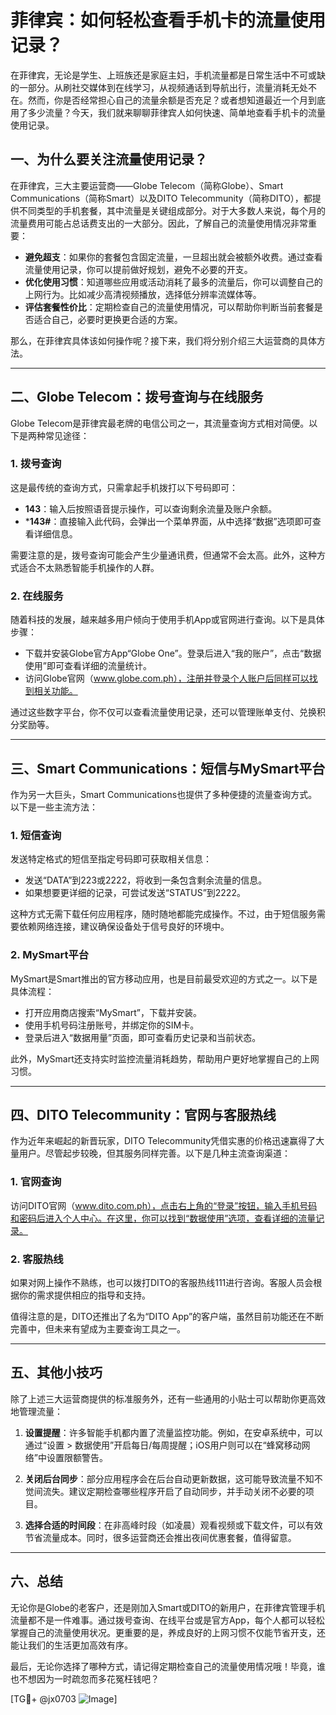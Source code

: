 # 菲律宾：如何轻松查看手机卡的流量使用记录？

在菲律宾，无论是学生、上班族还是家庭主妇，手机流量都是日常生活中不可或缺的一部分。从刷社交媒体到在线学习，从视频通话到导航出行，流量消耗无处不在。然而，你是否经常担心自己的流量余额是否充足？或者想知道最近一个月到底用了多少流量？今天，我们就来聊聊菲律宾人如何快速、简单地查看手机卡的流量使用记录。

## 一、为什么要关注流量使用记录？

在菲律宾，三大主要运营商——Globe Telecom（简称Globe）、Smart Communications（简称Smart）以及DITO Telecommunity（简称DITO），都提供不同类型的手机套餐，其中流量是关键组成部分。对于大多数人来说，每个月的流量费用可能占总话费支出的一大部分。因此，了解自己的流量使用情况非常重要：

- **避免超支**：如果你的套餐包含固定流量，一旦超出就会被额外收费。通过查看流量使用记录，你可以提前做好规划，避免不必要的开支。
- **优化使用习惯**：知道哪些应用或活动消耗了最多的流量后，你可以调整自己的上网行为。比如减少高清视频播放，选择低分辨率流媒体等。
- **评估套餐性价比**：定期检查自己的流量使用情况，可以帮助你判断当前套餐是否适合自己，必要时更换更合适的方案。

那么，在菲律宾具体该如何操作呢？接下来，我们将分别介绍三大运营商的具体方法。

---

## 二、Globe Telecom：拨号查询与在线服务

Globe Telecom是菲律宾最老牌的电信公司之一，其流量查询方式相对简便。以下是两种常见途径：

### 1. 拨号查询
这是最传统的查询方式，只需拿起手机拨打以下号码即可：
- **143**：输入后按照语音提示操作，可以查询剩余流量及账户余额。
- ***143#**：直接输入此代码，会弹出一个菜单界面，从中选择“数据”选项即可查看详细信息。

需要注意的是，拨号查询可能会产生少量通讯费，但通常不会太高。此外，这种方式适合不太熟悉智能手机操作的人群。

### 2. 在线服务
随着科技的发展，越来越多用户倾向于使用手机App或官网进行查询。以下是具体步骤：
- 下载并安装Globe官方App“Globe One”。登录后进入“我的账户”，点击“数据使用”即可查看详细的流量统计。
- 访问Globe官网（www.globe.com.ph），注册并登录个人账户后同样可以找到相关功能。

通过这些数字平台，你不仅可以查看流量使用记录，还可以管理账单支付、兑换积分奖励等。

---

## 三、Smart Communications：短信与MySmart平台

作为另一大巨头，Smart Communications也提供了多种便捷的流量查询方式。以下是一些主流方法：

### 1. 短信查询
发送特定格式的短信至指定号码即可获取相关信息：
- 发送“DATA”到223或2222，将收到一条包含剩余流量的信息。
- 如果想要更详细的记录，可尝试发送“STATUS”到2222。

这种方式无需下载任何应用程序，随时随地都能完成操作。不过，由于短信服务需要依赖网络连接，建议确保设备处于信号良好的环境中。

### 2. MySmart平台
MySmart是Smart推出的官方移动应用，也是目前最受欢迎的方式之一。以下是具体流程：
- 打开应用商店搜索“MySmart”，下载并安装。
- 使用手机号码注册账号，并绑定你的SIM卡。
- 登录后进入“数据用量”页面，即可查看历史记录和当前状态。

此外，MySmart还支持实时监控流量消耗趋势，帮助用户更好地掌握自己的上网习惯。

---

## 四、DITO Telecommunity：官网与客服热线

作为近年来崛起的新晋玩家，DITO Telecommunity凭借实惠的价格迅速赢得了大量用户。尽管起步较晚，但其服务同样完善。以下是几种主流查询渠道：

### 1. 官网查询
访问DITO官网（www.dito.com.ph），点击右上角的“登录”按钮，输入手机号码和密码后进入个人中心。在这里，你可以找到“数据使用”选项，查看详细的流量记录。

### 2. 客服热线
如果对网上操作不熟练，也可以拨打DITO的客服热线111进行咨询。客服人员会根据你的需求提供相应的指导和支持。

值得注意的是，DITO还推出了名为“DITO App”的客户端，虽然目前功能还在不断完善中，但未来有望成为主要查询工具之一。

---

## 五、其他小技巧

除了上述三大运营商提供的标准服务外，还有一些通用的小贴士可以帮助你更高效地管理流量：

1. **设置提醒**：许多智能手机都内置了流量监控功能。例如，在安卓系统中，可以通过“设置 > 数据使用”开启每日/每周提醒；iOS用户则可以在“蜂窝移动网络”中设置限额警告。
   
2. **关闭后台同步**：部分应用程序会在后台自动更新数据，这可能导致流量不知不觉间流失。建议定期检查哪些程序开启了自动同步，并手动关闭不必要的项目。

3. **选择合适的时间段**：在非高峰时段（如凌晨）观看视频或下载文件，可以有效节省流量成本。同时，很多运营商还会推出夜间优惠套餐，值得留意。

---

## 六、总结

无论你是Globe的老客户，还是刚加入Smart或DITO的新用户，在菲律宾管理手机流量都不是一件难事。通过拨号查询、在线平台或是官方App，每个人都可以轻松掌握自己的流量使用状况。更重要的是，养成良好的上网习惯不仅能节省开支，还能让我们的生活更加高效有序。

最后，无论你选择了哪种方式，请记得定期检查自己的流量使用情况哦！毕竟，谁也不想因为一时疏忽而多花冤枉钱吧？

[TG💪+ @jx0703 ![Image](https://github.com/user-attachments/assets/dbca1d08-cadb-493c-b0ec-ad6f7a83f270)]